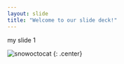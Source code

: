 ```yaml
---
layout: slide
title: "Welcome to our slide deck!"
---
```



my slide 1

![snowoctocat](https://octodex.github.com/images/snowoctocat.png)
{: .center}
